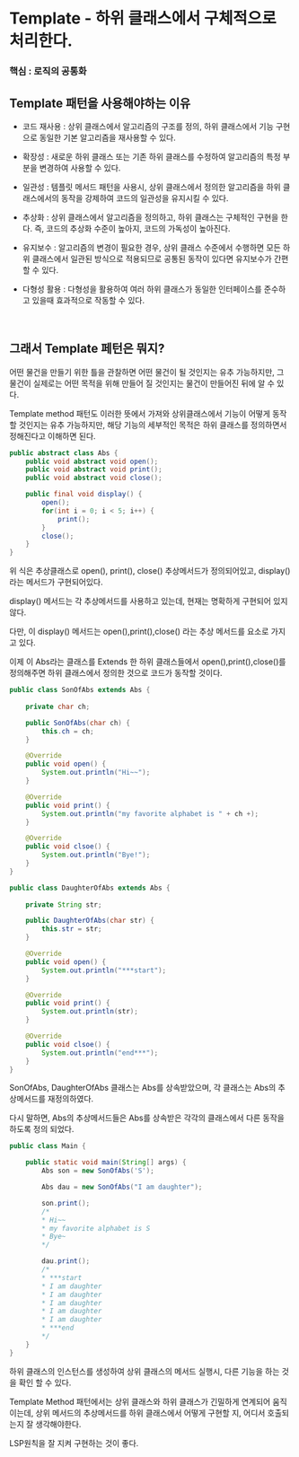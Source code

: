 # Template - 하위 클래스에서 구체적으로 처리한다.

 ### 핵심 : 로직의 공통화

## Template 패턴을 사용해야하는 이유
 - 코드 재사용 : 상위 클래스에서 알고리즘의 구조를 정의, 하위 클래스에서 기능 구현으로 동일한 기본 알고리즘을 재사용할 수 있다.

 - 확장성 : 새로운 하위 클래스 또는 기존 하위 클래스를 수정하여 알고리즘의 특정 부분을 변경하여 사용할 수 있다.

 - 일관성 : 템플릿 메서드 패턴을 사용시, 상위 클래스에서 정의한 알고리즘을 하위 클래스에서의 동작을 강제하여 코드의 일관성을 유지시킬 수 있다.

 - 추상화 : 상위 클래스에서 알고리즘을 정의하고, 하위 클래스는 구체적인 구현을 한다. 즉, 코드의 추상화 수준이 높아지, 코드의 가독성이 높아진다.

 - 유지보수 : 알고리즘의 변경이 필요한 경우, 상위 클래스 수준에서 수행하면 모든 하위 클래스에서 일관된 방식으로 적용되므로 공통된 동작이 있다면 유지보수가 간편할 수 있다.

 - 다형성 활용 : 다형성을 활용하여 여러 하위 클래스가 동일한 인터페이스를 준수하고 있을때 효과적으로 작동할 수 있다.
<br>

## 그래서 Template 페턴은 뭐지?

어떤 물건을 만들기 위한 틀을 관찰하면 어떤 물건이 될 것인지는 유추 가능하지만, 그 물건이
실제로는 어떤 목적을 위해 만들어 질 것인지는 물건이 만들어진 뒤에 알 수 있다.

Template method 패턴도 이러한 뜻에서 가져와
상위클래스에서 기능이 어떻게 동작할 것인지는 유추 가능하지만, 해당 기능의 세부적인 목적은
하위 클래스를 정의하면서 정해진다고 이해하면 된다.
 
``` java
public abstract class Abs {
    public void abstract void open();
    public void abstract void print();
    public void abstract void close();

    public final void display() {
        open();
        for(int i = 0; i < 5; i++) {
            print();
        }
        close();
    }
}
```

위 식은 추상클래스로 open(), print(), close() 추상메서드가 정의되어있고,
display()라는 메서드가 구현되어있다.


display() 메서드는 각 추상메서드를 사용하고 있는데, 현재는 명확하게 구현되어 있지 않다.


다만, 이 display() 메서드는 open(),print(),close() 라는 추상 메서드를 요소로 가지고 있다.


이제 이 Abs라는 클래스를 Extends 한 하위 클래스들에서 open(),print(),close()를 정의해주면
하위 클래스에서 정의한 것으로 코드가 동작할 것이다.


```java
public class SonOfAbs extends Abs {
    
    private char ch;

    public SonOfAbs(char ch) {
        this.ch = ch;
    }

    @Override
    public void open() {
        System.out.println("Hi~~");
    }

    @Override
    public void print() {
        System.out.println("my favorite alphabet is " + ch +);
    }

    @Override
    public void clsoe() {
        System.out.println("Bye!");
    }
}
```

```java
public class DaughterOfAbs extends Abs {
    
    private String str;

    public DaughterOfAbs(char str) {
        this.str = str;
    }

    @Override
    public void open() {
        System.out.println("***start");
    }

    @Override
    public void print() {
        System.out.println(str);
    }

    @Override
    public void clsoe() {
        System.out.println("end***");
    }
}
```

SonOfAbs, DaughterOfAbs 클래스는 Abs를 상속받았으며, 각 클래스는 Abs의 추상메서드를 재정의하였다.

다시 말하면, Abs의 추상메서드들은 Abs를 상속받은 각각의 클래스에서 다른 동작을 하도록 정의 되었다. 

```java
public class Main {

    public static void main(String[] args) {
        Abs son = new SonOfAbs('S');

        Abs dau = new SonOfAbs("I am daughter");

        son.print();
        /*
        * Hi~~
        * my favorite alphabet is S
        * Bye~
        */

        dau.print();
        /*
        * ***start
        * I am daughter
        * I am daughter
        * I am daughter
        * I am daughter
        * I am daughter
        * ***end
        */
    }
}
```
하위 클래스의 인스턴스를 생성하여 상위 클래스의 메서드 실행시, 다른 기능을 하는 것을 확인 할 수 있다.

Template Method 패턴에서는 상위 클래스와 하위 클래스가 긴밀하게 연계되어 움직이는데,
상위 메서드의 추상메서드를 하위 클래스에서 어떻게 구현할 지, 어디서 호출되는지 잘 생각해야한다.

LSP원칙을 잘 지켜 구현하는 것이 좋다.

